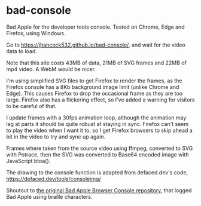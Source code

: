 # bad-console
Bad Apple for the developer tools console. Tested on Chrome, Edge and Firefox, using Windows.

Go to https://jhancock532.github.io/bad-console/, and wait for the video data to load. 

Note that this site costs 43MB of data, 21MB of SVG frames and 22MB of mp4 video. A WebM would be nicer.

I'm using simplified SVG files to get Firefox to render the frames, as the Firefox console has a 8Kb background image limit (unlike Chrome and Edge). This causes Firefox to drop the occasional frame as they are too large. Firefox also has a flickering effect, so I've added a warning for visitors to be careful of that.

I update frames with a 30fps animation loop, although the animation may lag at parts it should be quite robust at staying in sync. Firefox can't seem to play the video when I want it to, so I get Firefox browsers to skip ahead a bit in the video to try and sync up again.

Frames where taken from the source video using ffmpeg,
converted to SVG with Potrace,
then the SVG was converted to Base64 encoded image with JavaScript btoa().

The drawing to the console function is adapted from defaced.dev's code, 
https://defaced.dev/tools/consoleimg/

Shoutout to [the original Bad Apple Browser Console repository](https://github.com/g-otn/bad-apple-browser-console), that logged Bad Apple using braille characters.
